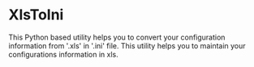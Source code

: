# XlsToIni
This Python based utility helps you to convert your configuration information from '.xls' in '.ini' file. This utility helps you to maintain your configurations information in xls.  
